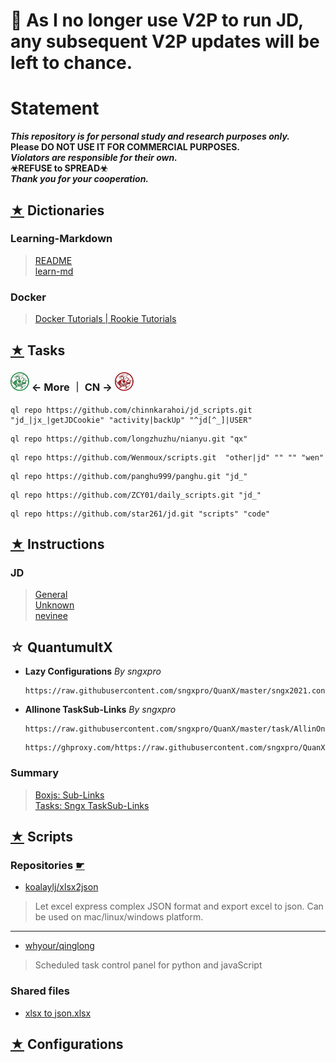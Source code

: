 # 📌 As I no longer use V2P to run JD, any subsequent V2P updates will be left to chance.

# Statement
  
***This repository is for personal study and research purposes only.***    
**Please DO NOT USE IT FOR COMMERCIAL PURPOSES.**  
***Violators are responsible for their own.***  
**☣REFUSE to SPREAD☣**   
***Thank you for your cooperation.***


## [★](./Dict) Dictionaries
### Learning-Markdown
> [README](https://github.com/Oreomeow/README#readme)  
> [learn-md](https://xianbai.me/learn-md/index.html)
### Docker
> [Docker Tutorials | Rookie Tutorials](https://www.runoob.com/docker/docker-tutorial.html)  


## [★](./Tasks) Tasks
### [<img src="/Icons/qinglong/QL.png" title="QL" width="30" height="30" />][QL] ← More ｜ CN → [<img src="/Icons/qinglong/QLCN.png" title="QL" width="30" height="30" />][QLCN]
```
ql repo https://github.com/chinnkarahoi/jd_scripts.git "jd_|jx_|getJDCookie" "activity|backUp" "^jd[^_]|USER"
```
```
ql repo https://github.com/longzhuzhu/nianyu.git "qx"
```
```
ql repo https://github.com/Wenmoux/scripts.git  "other|jd" "" "" "wen"
```
```
ql repo https://github.com/panghu999/panghu.git "jd_"
```
```
ql repo https://github.com/ZCY01/daily_scripts.git "jd_"
```
```
ql repo https://github.com/star261/jd.git "scripts" "code" 
```


## [★](./INS) Instructions
### JD
> [General](https://www.kdocs.cn/l/cvv59F3SXS4B)  
> [Unknown](./INS/JD/Unknown#readme)  
> [nevinee](./INS/JD/nevinee#readme)  


## ☆ QuantumultX
- **Lazy Configurations** *By sngxpro*
  ```  
  https://raw.githubusercontent.com/sngxpro/QuanX/master/sngx2021.conf
  ```
 
- **Allinone TaskSub-Links** *By sngxpro*
  ```
  https://raw.githubusercontent.com/sngxpro/QuanX/master/task/AllinOne.json
  ```
  ```
  https://ghproxy.com/https://raw.githubusercontent.com/sngxpro/QuanX/master/task/AllinOne.json
  ```

### Summary
> [Boxjs: Sub-Links](./QX/Boxjs#readme)  
> [Tasks: Sngx TaskSub-Links](https://github.com/sngxpro/QuanX/tree/master/task#readme)


## [★](./Scripts) Scripts 
### Repositories [☛](./Scripts#repositories)
- [koalaylj/xlsx2json](https://github.com/koalaylj/xlsx2json#readme)
> Let excel express complex JSON format and export excel to json. Can be used on mac/linux/windows platform.
---
- [whyour/qinglong](https://github.com/whyour/qinglong)
> Scheduled task control panel for python and javaScript

### Shared files  
- [xlsx to json.xlsx](https://www.kdocs.cn/p/114897140398) 

## [★](./Conf) Configurations  



[QL]:./Tasks/qlrepo#readme
[QLCN]:./Tasks/qlrepo/repoCN.md#cn
